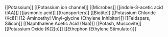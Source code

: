 [[Potassium]]
[[Potassium ion channel]]
[[Microbes]]
[[indole-3-acetic acid (IAA)]]
[[jasmonic acid]]
[[transporters]]
[[Biotite]]
[[Potassium Chloride (Kcl)]]
[[2-Aminoethyl Vinyl-glycine (Ethylene Inhibitor)]]
[[Feldspars, Silicon]]
[[Naphthalene Acetic Acid (Naa)]]
[[Potash, Muscovite]]
[[Potassium Oxide (K(2)o)]]
[[Ethephon (Ethylene Stimulator)]]
